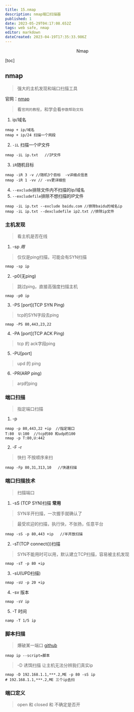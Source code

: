 ```yaml
---
title: 15.nmap
description: nmap端口扫描器
published: 1
date: 2023-05-29T04:17:08.652Z
tags: web safe, nmap
editor: markdown
dateCreated: 2023-04-19T17:35:33.986Z
---
```


<center>Nmap</center>



[toc]



## nmap

> 强大的主机发现和端口扫描工具

官网：[nmap](https://nmap.org)

> 看`官网的教程`，和学会看`参数帮助文档`



1. ip/域名

```shell
nmap + ip/域名
nmap + ip/24 扫描一个网段
```



2. `-iL` 扫描一个IP文件

```shell
nmap -iL ip.txt   //IP文件
```



3. `iR`随机目标

```shell
nmap -iR 3 -v //随机3个目标  -v详细点信息
nmap -iR 1 -vv // -vv更详细些
```



4. `--exclude`排除文件内不扫描的ip/域名
5. `--excludefile`排除不想扫描的IP文件

```
nmap -iL ip.txt --exclude baidu.com //排除baidu的域名ip
nmap -iL ip.txt --dexcludefile ip2.txt //排除ip文件
```



### 主机发现

> 看主机是否在线

1. -sp *用*

> 仅仅是ping扫描，可能会有SYN扫描

```
nmap -sp ip
```



2. -p0(无ping)

> 跳过ping，直接高强度扫描主机

```
nmap -p0 ip
```



3. -PS [port]\(TCP SYN Ping)

> tcp的SYN字段去ping

```
nmap -PS 80,443,23,22
```



4. -PA [port]\(TCP ACK Ping)

> tcp 的 ack字段ping



5. -PU[port]

> upd 的 ping



6. -PR(ARP ping)

> arp的ping



### 端口扫描

> 指定端口扫描

1. -p

```
nmap -p 80,443,22 +ip  //指定端口
T:80  U:100  //tcp的80 和udp的100
nmap -p T:80,U:442 
```

2. -F              -r

> 快扫          不按顺序来扫

```
nmap -Fp 80,31,313,10   //快速扫描
```



### 端口扫描技术

> 扫描端口

1. -sS (TCP SYN)扫描  **常用**

> SYN半开扫描，一次握手就确认了



> 最受欢迎的扫描，执行快，不张扬，任意平台

```
nmap -sS -p 80,443 +ip   //半开放扫描
```



2. -sT(TCP connect())扫描

> SYN不能用时可以用，默认建立TCP扫描，容易被主机发现

```
nmap -sT -p 80 +ip
```



3. -sU(UPD扫描)

```
nmap -sU -p 20 +ip
```



4. -sv 版本

```shell
nmap -sV ip
```



5. -T 时间

```shell
namp -T 1/5 ip
```





### 脚本扫描

> 爆破某一端口 [github](https://github.com/nmap/nmap/tree/master/scripts)

```shell
nmap ip --script=脚本
```



> -D 诱饵扫描 让主机无法分辨我们真实ip

```shell
nmap -D 192.168.1.1,***.2,ME -p 80 -sS ip
# 192.168.1.1,***.2,ME 三个ip去扫
```



### 端口定义

> open 和 closed  和 不确定是否开



